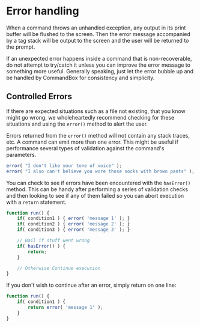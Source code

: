 # Error handling

When a command throws an unhandled exception, any output in its print buffer will be flushed to the screen.  Then the error message accompanied by a tag stack will be output to the screen and the user will be returned to the prompt.

If an unexpected error happens inside a command that is non-recoverable, do not attempt to try/catch it unless you can improve the error message to something more useful.  Generally speaking, just let the error bubble up and be handled by CommandBox for consistency and simplicity.

## Controlled Errors

If there are expected situations such as a file not existing, that you know might go wrong, we wholeheartedly recommend checking for these situations and using the `error()` method to alert the user.  

Errors returned from the `error()` method will not contain any stack traces, etc.  A command can emit more than one error.  This might be useful if performance several types of validation against the command's parameters.

```javascript
error( "I don't like your tone of voice" );
error( "I also can't believe you wore those socks with brown pants" );
```

You can check to see if errors have been encountered with the `hasError()` method.  This can be handy after performing a series of validation checks and then looking to see if any of them failed so you can abort execution with a `return` statement.

```javascript
function run() {
    if( condition1 ) { error( 'message 1' ); }
    if( condition2 ) { error( 'message 2' ); }
    if( condition3 ) { error( 'message 3' ); }

    // Bail if stuff went wrong
    if( hasError() ) {
        return;
    }

    // Otherwise Continue execution
}

```

If you don't wish to continue after an error, simply return on one line:

```javascript
function run() {
    if( condition1 ) {
        return error( 'message 1' );
    }
}

```



